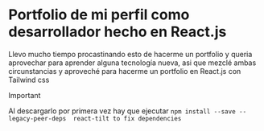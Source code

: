 # Portfolio de mi perfil como desarrollador hecho en React.js
Llevo mucho tiempo procastinando esto de hacerme un portfolio y queria aprovechar para aprender alguna tecnología nueva, asi que mezclé ambas circunstancias y aproveché para hacerme un portfolio en React.js con Tailwind css

> [!IMPORTANT]
> Al descargarlo por primera vez hay que ejecutar `npm install --save --legacy-peer-deps  react-tilt to fix dependencies`